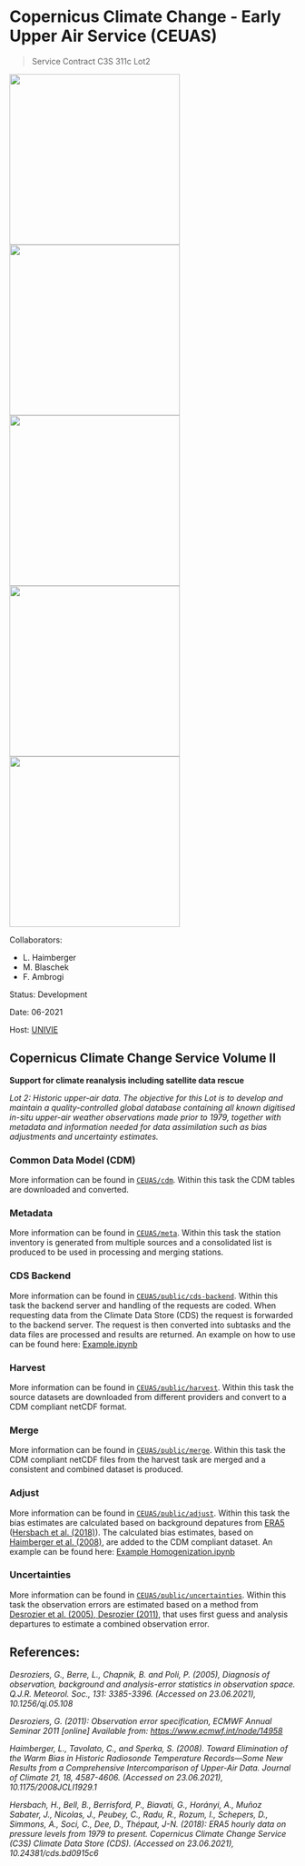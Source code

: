 # Copernicus Climate Change - Early Upper Air Service (CEUAS)

> Service Contract C3S 311c Lot2

<img src="https://climate.copernicus.eu/sites/default/files/custom-uploads/ESOTC2020/press_resources/Copernicus%20vecto%20def%20%20Europe's%20eyes%20on%20Earth%20with%20flag.png" width="300px"> <img src="https://climate.copernicus.eu/sites/default/files/custom-uploads/ESOTC2020/press_resources/C3S%E2%80%93POS%E2%80%93LINE.png" width="300px">
<img src="https://climate.copernicus.eu/sites/default/files/custom-uploads/ESOTC2020/press_resources/ECMWF_LOGO_POS_ImplementedBy.png" width="300px"> <img src="https://communications.univie.ac.at/fileadmin/user_upload/d_oeffentlichkeitsarbeit/Logos/2016-02/Uni_Logo_2016.png" width="300px"> <img src="https://img.univie.ac.at/fileadmin/_processed_/csm_logo_imgw_color_with_text_2100x660_8c1ff1816b.png" width="300px">

Collaborators:
* L. Haimberger
* M. Blaschek
* F. Ambrogi

Status: Development

Date: 06-2021


Host: [UNIVIE](https://www.univie.ac.at)

## Copernicus Climate Change Service Volume II

**Support for climate reanalysis including satellite data rescue**

*Lot 2: Historic upper-air data. The objective for this Lot is to develop and maintain a quality-controlled
global database containing all known digitised in-situ upper-air weather observations made prior to
1979, together with metadata and information needed for data assimilation such as bias adjustments
and uncertainty estimates.*

### Common Data Model (CDM)

More information can be found in [`CEUAS/cdm`](./CEUAS/cdm). Within this task the CDM tables are downloaded and converted.

### Metadata

More information can be found in [`CEUAS/meta`](./CEUAS/meta). Within this task the station inventory is generated from multiple sources and a consolidated list is produced to be used in processing and merging stations.

### CDS Backend

More information can be found in [`CEUAS/public/cds-backend`](./CEUAS/public/cds-backend). Within this task the backend server and handling of the requests are coded. When requesting data from the Climate Data Store (CDS) the request is forwarded to the backend server. The request is then converted into subtasks and the data files are processed and results are returned. An example on how to use can be found here: [Example.ipynb](./CEUAS/public/cds-backend/Example.ipynb)

### Harvest

More information can be found in [`CEUAS/public/harvest`](./CEUAS/public/harvest). Within this task the source datasets are downloaded from different providers and convert to a CDM compliant netCDF format.

### Merge

More information can be found in [`CEUAS/public/merge`](./CEUAS/public/merge). Within this task the CDM compliant netCDF files from the harvest task are merged and a consistent and combined dataset is produced.

### Adjust

More information can be found in [`CEUAS/public/adjust`](./CEUAS/public/adjust). Within this task the bias estimates are calculated based on background depatures from [ERA5](https://cds.climate.copernicus.eu/cdsapp#!/dataset/reanalysis-era5-pressure-levels?tab=overview) ([Hersbach et al. (2018)](#references)). The calculated bias estimates, based on [Haimberger et al. (2008)](https://doi.org/10.1175/2008JCLI1929.1), are added to the CDM compliant dataset. An example can be found here: [Example Homogenization.ipynb](./CEUAS/public/adjust/Example_Homogenization.ipynb)

### Uncertainties

More information can be found in [`CEUAS/public/uncertainties`](./CEUAS/public/uncertainties). Within this task the observation errors are estimated based on a method from [Desrozier et al. (2005), Desrozier (2011)](#references), that uses first guess and analysis departures to estimate a combined observation error.

## References:
*Desroziers, G., Berre, L., Chapnik, B. and Poli, P. (2005), Diagnosis of observation, background and analysis-error statistics in observation space. Q.J.R. Meteorol. Soc., 131: 3385-3396. (Accessed on 23.06.2021), 10.1256/qj.05.108*

*Desroziers, G. (2011): Observation error specification, ECMWF Annual Seminar 2011 [online] Available from: https://www.ecmwf.int/node/14958*

*Haimberger, L., Tavolato, C., and Sperka, S. (2008). Toward Elimination of the Warm Bias in Historic Radiosonde Temperature Records—Some New Results from a Comprehensive Intercomparison of Upper-Air Data. Journal of Climate 21, 18, 4587-4606. (Accessed on 23.06.2021), 10.1175/2008JCLI1929.1*

*Hersbach, H., Bell, B., Berrisford, P., Biavati, G., Horányi, A., Muñoz Sabater, J., Nicolas, J., Peubey, C., Radu, R., Rozum, I., Schepers, D., Simmons, A., Soci, C., Dee, D., Thépaut, J-N. (2018): ERA5 hourly data on pressure levels from 1979 to present. Copernicus Climate Change Service (C3S) Climate Data Store (CDS). (Accessed on 23.06.2021), 10.24381/cds.bd0915c6*

